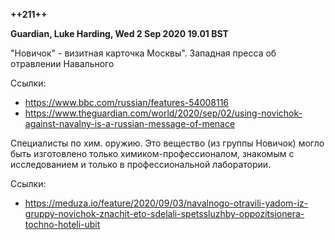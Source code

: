 **++211++**

**Guardian, Luke Harding, Wed 2 Sep 2020 19.01 BST**

"Новичок" - визитная карточка Москвы". Западная пресса об отравлении Навального

Ссылки:
- https://www.bbc.com/russian/features-54008116
- https://www.theguardian.com/world/2020/sep/02/using-novichok-against-navalny-is-a-russian-message-of-menace

Специалисты по хим. оружию. Это вещество (из группы Новичок) могло быть изготовлено только химиком-профессионалом, знакомым с исследованием и только в профессиональной лаборатории.

Ссылки:
- https://meduza.io/feature/2020/09/03/navalnogo-otravili-yadom-iz-gruppy-novichok-znachit-eto-sdelali-spetssluzhby-oppozitsionera-tochno-hoteli-ubit